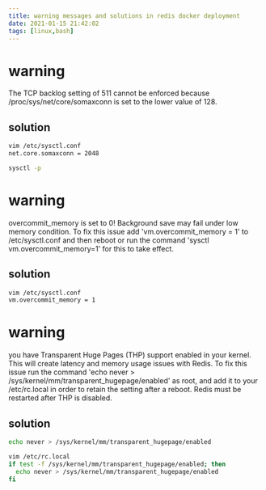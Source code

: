 ```yaml
---
title: warning messages and solutions in redis docker deployment
date: 2021-01-15 21:42:02
tags: [linux,bash]
---
```


# warning

The TCP backlog setting of 511 cannot be enforced because /proc/sys/net/core/somaxconn is set to the lower value of 128.


## solution

```bash
vim /etc/sysctl.conf
net.core.somaxconn = 2048

sysctl -p
```

# warning

overcommit_memory is set to 0! Background save may fail under low memory condition. To fix this issue add 'vm.overcommit_memory = 1' to /etc/sysctl.conf and then reboot or run the command 'sysctl vm.overcommit_memory=1' for this to take effect.

## solution

```bash
vim /etc/sysctl.conf
vm.overcommit_memory = 1
```

# warning

you have Transparent Huge Pages (THP) support enabled in your kernel. This will create latency and memory usage issues with Redis. To fix this issue run the command 'echo never > /sys/kernel/mm/transparent_hugepage/enabled' as root, and add it to your /etc/rc.local in order to retain the setting after a reboot. Redis must be restarted after THP is disabled.

## solution

```bash
echo never > /sys/kernel/mm/transparent_hugepage/enabled

vim /etc/rc.local
if test -f /sys/kernel/mm/transparent_hugepage/enabled; then
  echo never > /sys/kernel/mm/transparent_hugepage/enabled
fi
```

